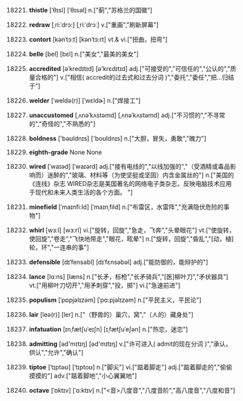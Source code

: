 18221. **thistle**
[ˈθɪsl]  [ˈθɪsəl]
n.["蓟","苏格兰的国徽"]  

18222. **redraw**
[ˌri:ˈdrɔ:]  [ˌriːˈdrɔː]
v.["重画","刷新屏幕"]  

18223. **contort**
[kənˈtɔ:t]  [kənˈtɔ:rt]
vt.& vi.["扭曲，扭弯"]  

18224. **belle**
[bel]  [bɛl]
n.["美女","最美的美女"]  

18225. **accredited**
[əˈkredɪtɪd]  [ə'krɛdɪtɪd]
adj.["可接受的","可信任的","公认的","质量合格的"]  v.["相信( accredit的过去式和过去分词 )","委托","委任","把…归结于"]  

18226. **welder**
[ˈweldə(r)]  [ˈwɛldɚ]
n.["焊接工"]  

18227. **unaccustomed**
[ˌʌnəˈkʌstəmd]  [ˌʌnəˈkʌstəmd]
adj.["不习惯的","不寻常的","奇怪的","不熟悉的"]  

18228. **boldness**
['bəʊldnɪs]  ['boʊldnɪs]
n.["大胆，冒失，勇敢","魄力"]  

18229. **eighth-grade**
None
None

18230. **wired**
[ˈwaɪəd]  [ˈwaɪərd]
adj.["接有电线的","以线加强的","（受酒精或毒品影响而）迷醉的","玻璃、材料等（为使坚挺或坚固）内含金属丝的"]  n.["美国的《连线》杂志 WIRED杂志是美国著名的网络电子类杂志，反映电脑技术应用于现代和未来人类生活的各个方面。 "]  

18231. **minefield**
[ˈmaɪnfi:ld]  [ˈmaɪnˌfild]
n.["布雷区，水雷阵","充满隐伏危险的事物"]  

18232. **whirl**
[wɜ:l]  [wɜ:rl]
vi.["旋转，回旋","急走，飞奔","头晕眼花"]  vt.["使旋转，使回旋","卷走","飞快地带走","眼花，眩晕"]  n.["旋转，回旋","昏乱","[动，植]轮，环","一连串的事"]  

18233. **defensible**
[dɪˈfensəbl]  [dɪˈfɛnsəbəl]
adj.["能防御的，能辩护的"]  

18234. **lance**
[lɑ:ns]  [læns]
n.["长矛，标枪","长矛骑兵","[医]柳叶刀","矛状器具"]  vt.["用柳叶刀切开","用矛刺穿","投，掷"]  vi.["急速前进"]  

18235. **populism**
[ˈpɒpjəlɪzəm]  [ˈpɑ:pjəlɪzəm]
n.["平民主义，平民论"]  

18236. **lair**
[leə(r)]  [ler]
n.["（野兽的）巢穴，窝","（人的）藏身处"]  

18237. **infatuation**
[ɪnˌfætʃuˈeɪʃn]  [ɪˌfætʃuˈeʃən]
n.["热恋，迷恋"]  

18238. **admitting**
[əd'mɪtɪŋ]  [əd'mɪtɪŋ]
v.["许可进入( admit的现在分词 )","承认，供认","允许","确认"]  

18239. **tiptoe**
[ˈtɪptəʊ]  [ˈtɪptoʊ]
n.["脚尖"]  vi.["踮着脚走"]  adj.["踮着脚走的","偷偷摸摸的"]  adv.["踮着脚地","小心翼翼地"]  

18240. **octave**
[ˈɒktɪv]  [ˈɑ:ktɪv]
n.["<音>八度音","八度音阶","高八度音","八度和音"]  

